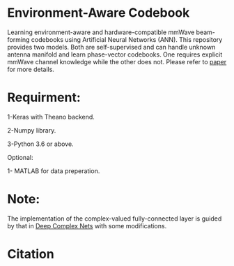 # Environment-Aware Codebook
Learning environment-aware and hardware-compatible mmWave beam-forming codebooks using Artificial Neural Networks (ANN). This repository provides two models. Both are self-supervised and can handle unknown antenna manifold and learn phase-vector codebooks. One requires explicit mmWave channel knowledge while the other does not. Please refer to [paper]() for more details.

# Requirment:

1-Keras with Theano backend.

2-Numpy library.

3-Python 3.6 or above.

Optional:

1- MATLAB for data preperation. 

# Note:
The implementation of the complex-valued fully-connected layer is guided by that in [Deep Complex Nets](https://github.com/ChihebTrabelsi/deep_complex_networks) with some modifications.

# Citation
